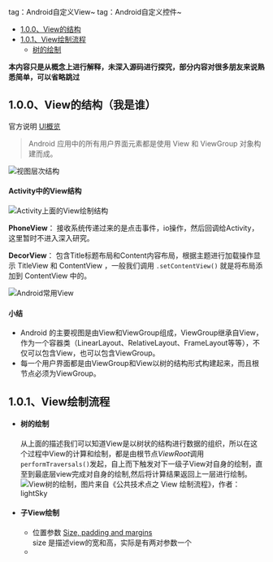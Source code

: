 tag：Android自定义View~      tag：Android自定义控件~

- [1.0.0、View的结构](#1.0.0、View的结构)    
- [1.0.1、View绘制流程](#1.0.1、View绘制流程)
    - [树的绘制](#树的绘制)

**本内容只是从概念上进行解释，未深入源码进行探究，部分内容对很多朋友来说熟悉简单，可以省略跳过**

## 1.0.0、View的结构（我是谁）
官方说明   [UI概览](https://developer.android.google.cn/guide/topics/ui/overview.html)  
> Android 应用中的所有用户界面元素都是使用 View 和 ViewGroup 对象构建而成。      

![视图层次结构](https://developer.android.google.cn/images/viewgroup.png)

#### Activity中的View结构

![Activity上面的View绘制结构](http://wx4.sinaimg.cn/mw690/ebd4f4c2gy1fhyq4py2fzj20b10g974n.jpg)


**PhoneView**： 接收系统传递过来的是点击事件，io操作，然后回调给Activity，这里暂时不进入深入研究。

**DecorView**： 包含Title标题布局和Content内容布局，根据主题进行加载操作显示 TitleView 和 ContentView ，一般我们调用 `.setContentView()` 就是将布局添加到 ContentView 中的。




![Android常用View](http://upload-images.jianshu.io/upload_images/749674-f7d5d018d05bad46.png?imageMogr2/auto-orient/strip%7CimageView2/2/w/1240)

#### 小结
- Android 的主要视图是由View和ViewGroup组成，ViewGroup继承自View，作为一个容器类（LinearLayout、RelativeLayout、FrameLayout等等），不仅可以包含View，也可以包含ViewGroup。
- 每一个用户界面都是由ViewGroup和View以树的结构形式构建起来，而且根节点必须为ViewGroup。

## 1.0.1、View绘制流程
- #### 树的绘制
    从上面的描述我们可以知道View是以树状的结构进行数据的组织，所以在这个过程中View的计算和绘制，都是由根节点*ViewRoot*调用`performTraversals()`发起，自上而下触发对下一级子View对自身的绘制，直至到最底层view完成对自身的绘制,然后将计算结果返回上一层进行绘制。
![View树的绘制，图片来自《公共技术点之 View 绘制流程》，作者：lightSky](https://raw.githubusercontent.com/android-cn/android-open-project-analysis/master/tech/viewdrawflow/image/measure_layout.png)


- #### 子View绘制
  - 位置参数 [Size, padding and margins](https://developer.android.google.cn/reference/android/view/View.html#SizePaddingMargins)    
size 是描述view的宽和高，实际是有两对参数一个
  - 


